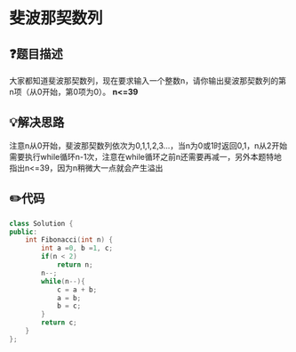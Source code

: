 # 斐波那契数列

## :question:题目描述
大家都知道斐波那契数列，现在要求输入一个整数n，请你输出斐波那契数列的第n项（从0开始，第0项为0）。
**n<=39** 

## :bulb:解决思路
注意n从0开始，斐波那契数列依次为0,1,1,2,3...，当n为0或1时返回0,1，n从2开始需要执行while循环n-1次，注意在while循环之前n还需要再减一，另外本题特地指出n<=39，因为n稍微大一点就会产生溢出

## :pencil2:代码
```c++
class Solution {
public:
    int Fibonacci(int n) {
        int a =0, b =1, c;
        if(n < 2)
            return n;
        n--;
        while(n--){
            c = a + b;
            a = b;
            b = c;
        }
        return c;
    }
};
```